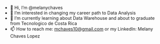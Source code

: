 - 👋 Hi, I’m @melanychaves
- 👀 I’m interested in changing my career path to Data Analysis
- 🌱 I’m currently learning about Data Warehouse and about to graduate from Tecnologico de Costa Rica
- 📫 How to reach me: mchaves10@gmail.com or my LinkedIn: Melany Chaves Lopez

<!---
melanychaves/melanychaves is a ✨ special ✨ repository because its `README.md` (this file) appears on your GitHub profile.
You can click the Preview link to take a look at your changes.
--->

